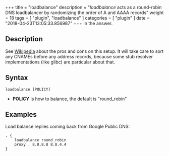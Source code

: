 +++
title = "loadbalance"
description = "*loadbalance* acts as a round-robin DNS loadbalancer by randomizing the order of A and AAAA records"
weight = 18
tags = [ "plugin", "loadbalance" ]
categories = [ "plugin" ]
date = "2018-04-23T13:05:33.856987"
+++
 in the answer.

## Description
 
 See [Wikipedia](https://en.wikipedia.org/wiki/Round-robin_DNS) about the pros and cons on this
 setup. It will take care to sort any CNAMEs before any address records, because some stub resolver
 implementations (like glibc) are particular about that.

## Syntax

~~~
loadbalance [POLICY]
~~~

* **POLICY** is how to balance, the default is "round_robin"

## Examples

Load balance replies coming back from Google Public DNS:

~~~ corefile
. {
    loadbalance round_robin
    proxy . 8.8.8.8 8.8.4.4
}
~~~
